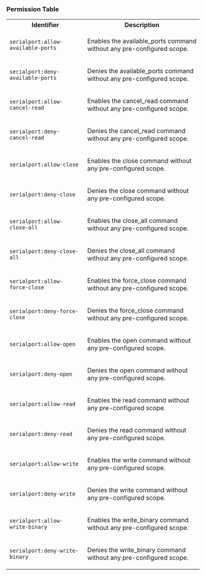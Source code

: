 
### Permission Table 

<table>
<tr>
<th>Identifier</th>
<th>Description</th>
</tr>


<tr>
<td>

`serialport:allow-available-ports`

</td>
<td>

Enables the available_ports command without any pre-configured scope.

</td>
</tr>

<tr>
<td>

`serialport:deny-available-ports`

</td>
<td>

Denies the available_ports command without any pre-configured scope.

</td>
</tr>

<tr>
<td>

`serialport:allow-cancel-read`

</td>
<td>

Enables the cancel_read command without any pre-configured scope.

</td>
</tr>

<tr>
<td>

`serialport:deny-cancel-read`

</td>
<td>

Denies the cancel_read command without any pre-configured scope.

</td>
</tr>

<tr>
<td>

`serialport:allow-close`

</td>
<td>

Enables the close command without any pre-configured scope.

</td>
</tr>

<tr>
<td>

`serialport:deny-close`

</td>
<td>

Denies the close command without any pre-configured scope.

</td>
</tr>

<tr>
<td>

`serialport:allow-close-all`

</td>
<td>

Enables the close_all command without any pre-configured scope.

</td>
</tr>

<tr>
<td>

`serialport:deny-close-all`

</td>
<td>

Denies the close_all command without any pre-configured scope.

</td>
</tr>

<tr>
<td>

`serialport:allow-force-close`

</td>
<td>

Enables the force_close command without any pre-configured scope.

</td>
</tr>

<tr>
<td>

`serialport:deny-force-close`

</td>
<td>

Denies the force_close command without any pre-configured scope.

</td>
</tr>

<tr>
<td>

`serialport:allow-open`

</td>
<td>

Enables the open command without any pre-configured scope.

</td>
</tr>

<tr>
<td>

`serialport:deny-open`

</td>
<td>

Denies the open command without any pre-configured scope.

</td>
</tr>

<tr>
<td>

`serialport:allow-read`

</td>
<td>

Enables the read command without any pre-configured scope.

</td>
</tr>

<tr>
<td>

`serialport:deny-read`

</td>
<td>

Denies the read command without any pre-configured scope.

</td>
</tr>

<tr>
<td>

`serialport:allow-write`

</td>
<td>

Enables the write command without any pre-configured scope.

</td>
</tr>

<tr>
<td>

`serialport:deny-write`

</td>
<td>

Denies the write command without any pre-configured scope.

</td>
</tr>

<tr>
<td>

`serialport:allow-write-binary`

</td>
<td>

Enables the write_binary command without any pre-configured scope.

</td>
</tr>

<tr>
<td>

`serialport:deny-write-binary`

</td>
<td>

Denies the write_binary command without any pre-configured scope.

</td>
</tr>
</table>

